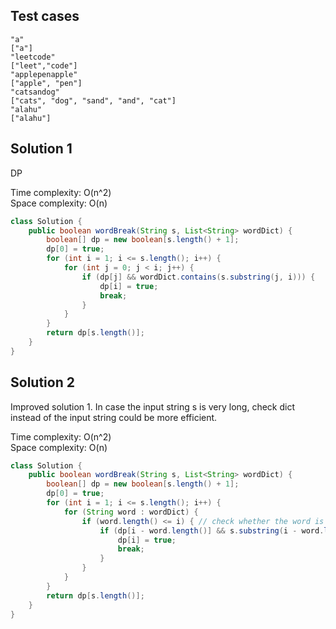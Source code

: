 ## Test cases
```
"a"
["a"]
"leetcode"
["leet","code"]
"applepenapple"
["apple", "pen"]
"catsandog"
["cats", "dog", "sand", "and", "cat"]
"alahu"
["alahu"]
```

## Solution 1

DP

Time complexity: O(n^2)  
Space complexity: O(n)  

```java
class Solution {
    public boolean wordBreak(String s, List<String> wordDict) {
        boolean[] dp = new boolean[s.length() + 1];
        dp[0] = true;
        for (int i = 1; i <= s.length(); i++) {
            for (int j = 0; j < i; j++) {
                if (dp[j] && wordDict.contains(s.substring(j, i))) {
                    dp[i] = true;
                    break;
                }
            }    
        }
        return dp[s.length()];
    }
}
```

## Solution 2

Improved solution 1. In case the input string s is very long, check dict instead of the input string could be more efficient.   

Time complexity: O(n^2)  
Space complexity: O(n)  

```java
class Solution {
    public boolean wordBreak(String s, List<String> wordDict) {
        boolean[] dp = new boolean[s.length() + 1];
        dp[0] = true;
        for (int i = 1; i <= s.length(); i++) {
            for (String word : wordDict) {
                if (word.length() <= i) { // check whether the word is too long
                    if (dp[i - word.length()] && s.substring(i - word.length(), i).equals(word)) {
                        dp[i] = true;
                        break;
                    }
                }
            }
        }
        return dp[s.length()];
    }
}
```
